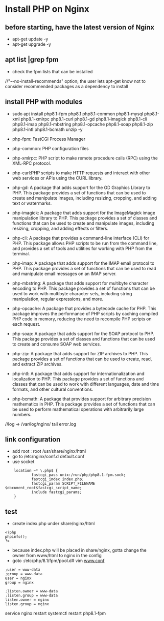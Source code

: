 # Install PHP on Nginx
## before starting, have the latest version of Nginx
- apt-get update -y
- apt-get upgrade -y

## apt list |grep fpm
- check the fpm lists that can be installed 

//"--no-install-recommends" option, the user lets apt-get know not to consider recommended packages as a dependency to install

## install PHP with modules 
- sudo apt install php8.1-fpm php8.1 php8.1-common php8.1-mysql php8.1-xml php8.1-xmlrpc php8.1-curl php8.1-gd php8.1-imagick php8.1-cli php8.1-imap php8.1-mbstring php8.1-opcache php8.1-soap php8.1-zip php8.1-intl php8.1-bcmath unzip -y

- php-fpm: FastCGI Process Manager
- php-common: PHP configuration files
- php-xmlrpc: PHP script to make remote procedure calls (RPC) using the XML-RPC protocol.
- php-curl:PHP scripts to make HTTP requests and interact with other web services or APIs using the CURL library.
- php-gd: A package that adds support for the GD Graphics Library to PHP. This package provides a set of functions that can be used to create and manipulate images, including resizing, cropping, and adding text or watermarks.
- php-imagick: A package that adds support for the ImageMagick image manipulation library to PHP. This package provides a set of classes and functions that can be used to create and manipulate images, including resizing, cropping, and adding effects or filters.
- php-cli: A package that provides a command-line interface (CLI) for PHP. This package allows PHP scripts to be run from the command line, and provides a set of tools and utilities for working with PHP from the terminal.
- php-imap: A package that adds support for the IMAP email protocol to PHP. This package provides a set of functions that can be used to read and manipulate email messages on an IMAP server.
- php-mbstring: A package that adds support for multibyte character encoding to PHP. This package provides a set of functions that can be used to work with multibyte character sets, including string manipulation, regular expressions, and more.
- php-opcache: A package that provides a bytecode cache for PHP. This package improves the performance of PHP scripts by caching compiled PHP code in memory, reducing the need to recompile PHP scripts on each request.
- php-soap: A package that adds support for the SOAP protocol to PHP. This package provides a set of classes and functions that can be used to create and consume SOAP web services.
- php-zip: A package that adds support for ZIP archives to PHP. This package provides a set of functions that can be used to create, read, and extract ZIP archives.
- php-intl: A package that adds support for internationalization and localization to PHP. This package provides a set of functions and classes that can be used to work with different languages, date and time formats, and other cultural conventions.
- php-bcmath: A package that provides support for arbitrary precision mathematics in PHP. This package provides a set of functions that can be used to perform mathematical operations with arbitrarily large numbers.

//log -> /var/log/nginx/ tail error.log

## link configuration  
- add root : root /usr/share/nginx/html
- go to /etc/nginx/conf.d default.conf
- use socket
```
    location ~* \.php$ {
            fastcgi_pass unix:/run/php/php8.1-fpm.sock;
            fastcgi_index index.php;
            fastcgi_param SCRIPT_FILENAME $document_root$fastcgi_script_name;
            include fastcgi_params;
    }

```


## test 
- create index.php under share/nginx/html

```
<?php
phpinfo();
?>
```

- because index.php will be placed in share/nginx, gotta change the owner from www/html to nginx in the config
- goto :/etc/php/8.1/fpm/pool.d# vim www.conf
```
;user = www-data
;group = www-data
user = nginx
group = nginx

;listen.owner = www-data
;listen.group = www-data
listen.owner = nginx
listen.group = nginx

```


service nginx restart
systemctl restart php8.1-fpm

